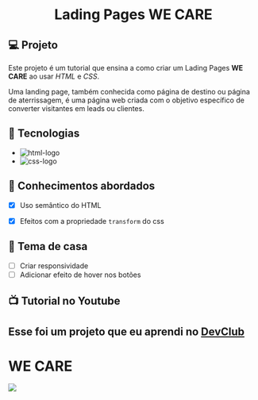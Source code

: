 <h1 align="center">
 Lading Pages WE CARE
</h1>

## 💻 Projeto

Este projeto é um tutorial que ensina a como criar um Lading Pages **WE CARE** ao usar _HTML_ e _CSS_.
<p>Uma landing page, também conhecida como página de destino ou página de aterrissagem, é uma página web criada com o objetivo específico de converter visitantes em leads ou clientes.</p>

## 🚀 Tecnologias

- <img src="https://img.shields.io/badge/HTML5-E34F26?style=for-the-badge&logo=html5&logoColor=white" alt="html-logo" />
- <img src="https://img.shields.io/badge/CSS3-1572B6?style=for-the-badge&logo=css3&logoColor=white" alt="css-logo" />

## 📔 Conhecimentos abordados

- [x] Uso semântico do HTML
- [x] Efeitos com a propriedade `transform` do css


## 📝 Tema de casa

- [ ] Criar responsividade
- [ ] Adicionar efeito de hover nos botões

## 📺 Tutorial no Youtube
<h2>Esse foi um projeto que eu aprendi no <a href="https://rodolfomori.com.br/devclub">DevClub</a></h2>



<h1>WE CARE</h1>



<img src="https://github.com/DennisDev2911/WE-CARE-Desafio-02-CSS-/blob/main/assets/WE%20CARE.JPG?raw=true" />

